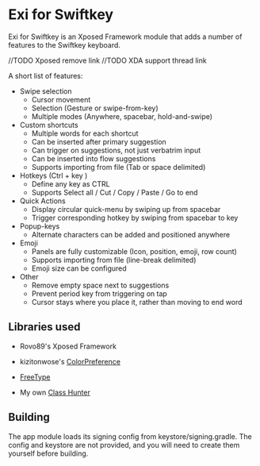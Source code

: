 # Exi for Swiftkey

Exi for Swiftkey is an Xposed Framework module that adds a number of features to the Swiftkey keyboard.

//TODO Xposed remove link
//TODO XDA support thread link

A short list of features:

* Swipe selection
  * Cursor movement
  * Selection (Gesture or swipe-from-key)
  * Multiple modes (Anywhere, spacebar, hold-and-swipe)
* Custom shortcuts
  * Multiple words for each shortcut
  * Can be inserted after primary suggestion
  * Can trigger on suggestions, not just verbatrim input
  * Can be inserted into flow suggestions
  * Supports importing from file (Tab or space delimited)
* Hotkeys (Ctrl + key )
  * Define any key as CTRL
  * Supports Select all / Cut / Copy / Paste / Go to end
* Quick Actions
  * Display circular quick-menu by swiping up from spacebar
  * Trigger corresponding hotkey by swiping from spacebar to key
* Popup-keys
  * Alternate characters can be added and positioned anywhere
* Emoji
  * Panels are fully customizable (Icon, position, emoji, row count)
  * Supports importing from file (line-break delimited)
  * Emoji size can be configured
* Other
  * Remove empty space next to suggestions
  * Prevent period key from triggering on tap
  * Cursor stays where you place it, rather than moving to end word
  
## Libraries used

* Rovo89's Xposed Framework

* kizitonwose's [ColorPreference](https://github.com/kizitonwose/colorpreference)

* [FreeType](https://www.freetype.org/)

* My own [Class Hunter](https://github.com/Nordskog/ClassHunter)

## Building

The app module loads its signing config from keystore/signing.gradle. 
The config and keystore are not provided, and you will need to create them yourself before building.
